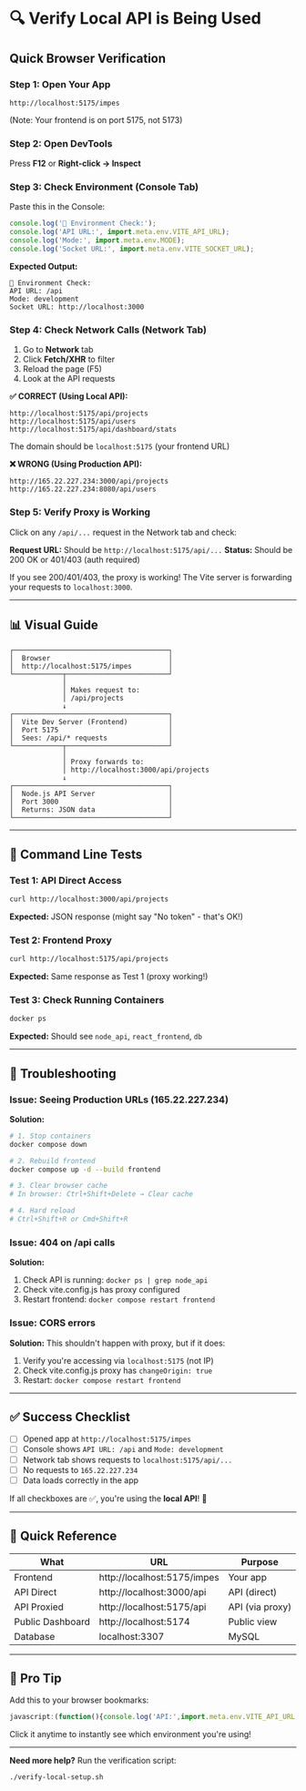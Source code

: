 # 🔍 Verify Local API is Being Used

## Quick Browser Verification

### Step 1: Open Your App
```
http://localhost:5175/impes
```
(Note: Your frontend is on port 5175, not 5173)

### Step 2: Open DevTools
Press **F12** or **Right-click → Inspect**

### Step 3: Check Environment (Console Tab)
Paste this in the Console:
```javascript
console.log('🔧 Environment Check:');
console.log('API URL:', import.meta.env.VITE_API_URL);
console.log('Mode:', import.meta.env.MODE);
console.log('Socket URL:', import.meta.env.VITE_SOCKET_URL);
```

**Expected Output:**
```
🔧 Environment Check:
API URL: /api
Mode: development
Socket URL: http://localhost:3000
```

### Step 4: Check Network Calls (Network Tab)
1. Go to **Network** tab
2. Click **Fetch/XHR** to filter
3. Reload the page (F5)
4. Look at the API requests

**✅ CORRECT (Using Local API):**
```
http://localhost:5175/api/projects
http://localhost:5175/api/users
http://localhost:5175/api/dashboard/stats
```
The domain should be `localhost:5175` (your frontend URL)

**❌ WRONG (Using Production API):**
```
http://165.22.227.234:3000/api/projects
http://165.22.227.234:8080/api/users
```

### Step 5: Verify Proxy is Working
Click on any `/api/...` request in the Network tab and check:

**Request URL:** Should be `http://localhost:5175/api/...`
**Status:** Should be 200 OK or 401/403 (auth required)

If you see 200/401/403, the proxy is working! The Vite server is forwarding your requests to `localhost:3000`.

---

## 📊 Visual Guide

```
┌──────────────────────────────────────┐
│  Browser                             │
│  http://localhost:5175/impes         │
└────────────┬─────────────────────────┘
             │
             │ Makes request to:
             │ /api/projects
             ↓
┌──────────────────────────────────────┐
│  Vite Dev Server (Frontend)          │
│  Port 5175                           │
│  Sees: /api/* requests               │
└────────────┬─────────────────────────┘
             │
             │ Proxy forwards to:
             │ http://localhost:3000/api/projects
             ↓
┌──────────────────────────────────────┐
│  Node.js API Server                  │
│  Port 3000                           │
│  Returns: JSON data                  │
└──────────────────────────────────────┘
```

---

## 🧪 Command Line Tests

### Test 1: API Direct Access
```bash
curl http://localhost:3000/api/projects
```
**Expected:** JSON response (might say "No token" - that's OK!)

### Test 2: Frontend Proxy
```bash
curl http://localhost:5175/api/projects
```
**Expected:** Same response as Test 1 (proxy working!)

### Test 3: Check Running Containers
```bash
docker ps
```
**Expected:** Should see `node_api`, `react_frontend`, `db`

---

## 🚨 Troubleshooting

### Issue: Seeing Production URLs (165.22.227.234)

**Solution:**
```bash
# 1. Stop containers
docker compose down

# 2. Rebuild frontend
docker compose up -d --build frontend

# 3. Clear browser cache
# In browser: Ctrl+Shift+Delete → Clear cache

# 4. Hard reload
# Ctrl+Shift+R or Cmd+Shift+R
```

### Issue: 404 on /api calls

**Solution:**
1. Check API is running: `docker ps | grep node_api`
2. Check vite.config.js has proxy configured
3. Restart frontend: `docker compose restart frontend`

### Issue: CORS errors

**Solution:**
This shouldn't happen with proxy, but if it does:
1. Verify you're accessing via `localhost:5175` (not IP)
2. Check vite.config.js proxy has `changeOrigin: true`
3. Restart: `docker compose restart frontend`

---

## ✅ Success Checklist

- [ ] Opened app at `http://localhost:5175/impes`
- [ ] Console shows `API URL: /api` and `Mode: development`
- [ ] Network tab shows requests to `localhost:5175/api/...`
- [ ] No requests to `165.22.227.234`
- [ ] Data loads correctly in the app

If all checkboxes are ✅, you're using the **local API**! 🎉

---

## 📝 Quick Reference

| What | URL | Purpose |
|------|-----|---------|
| Frontend | http://localhost:5175/impes | Your app |
| API Direct | http://localhost:3000/api | API (direct) |
| API Proxied | http://localhost:5175/api | API (via proxy) |
| Public Dashboard | http://localhost:5174 | Public view |
| Database | localhost:3307 | MySQL |

---

## 🎯 Pro Tip

Add this to your browser bookmarks:
```javascript
javascript:(function(){console.log('API:',import.meta.env.VITE_API_URL,'Mode:',import.meta.env.MODE);alert('API: '+import.meta.env.VITE_API_URL+'\nMode: '+import.meta.env.MODE)})()
```

Click it anytime to instantly see which environment you're using!

---

**Need more help?** Run the verification script:
```bash
./verify-local-setup.sh
```








